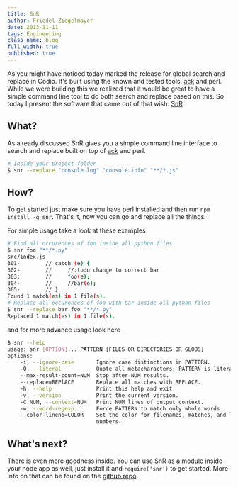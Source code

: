 ```yaml
---
title: SnR
author: Friedel Ziegelmayer
date: 2013-11-11
tags: Engineering
class_name: blog
full_width: true
published: true
---
```


As you might have noticed today marked the release for global search and replace in Codio. It's built using the known and tested tools, [ack] and perl. While we were building this we realized that it would be great to have a simple command line tool to do both search and replace based on this. So today I present the software that came out of that wish: [SnR]

## What?
As already discussed SnR gives you a simple command line interface to search and replace built on top of [ack] and perl.

```bash
# Inside your project folder
$ snr --replace "console.log" "console.info" "**/*.js"
```

## How?
To get started just make sure you have perl installed and then run `npm install -g snr`. That's it, now you can go and replace all the things.

For simple usage take a look at these examples

```bash
# Find all occurences of foo inside all python files
$ snr foo "**/*.py"
src/index.js
301-        // catch (e) {
302-        //     //:todo change to correct bar
303:        //     foo(e);
304-        //     //bar(e);
305-        // }
Found 1 match(es) in 1 file(s).
# Replace all occurences of foo with bar inside all python files
$ snr --replace bar foo "**/*.py"
Replaced 1 match(es) in 1 file(s).
```
and for more advance usage look here

```bash
$ snr --help
usage: snr [OPTION]... PATTERN [FILES OR DIRECTORIES OR GLOBS]
options:
    -i, --ignore-case       Ignore case distinctions in PATTERN.
    -Q, --literal           Quote all metacharacters; PATTERN is literal.
    --max-result-count=NUM  Stop after NUM results.
    --replace=REPlACE       Replace all matches with REPLACE.
    -h, --help              Print this help and exit.
    -v, --version           Print the current version.
    -C NUM, --context=NUM   Print NUM lines of output context.
    -w, --word-regexp       Force PATTERN to match only whole words.
    --color-lineno=COLOR    Set the color for filenames, matches, and line
                            numbers.
```


## What's next?
There is even more goodness inside. You can use SnR as a module inside your node app as well, just install it and `require('snr')` to get started. More info on that can be found on the [github repo].



[ack]: http://beyondgrep.com/
[SnR]: https://npmjs.org/package/snr
[github repo]: https://gitub.com/codio/snr
